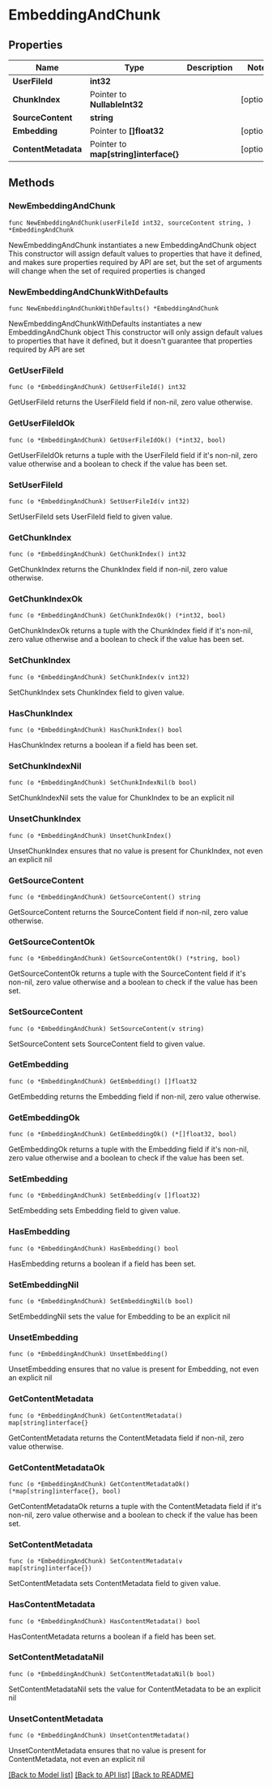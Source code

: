 # EmbeddingAndChunk

## Properties

Name | Type | Description | Notes
------------ | ------------- | ------------- | -------------
**UserFileId** | **int32** |  | 
**ChunkIndex** | Pointer to **NullableInt32** |  | [optional] 
**SourceContent** | **string** |  | 
**Embedding** | Pointer to **[]float32** |  | [optional] 
**ContentMetadata** | Pointer to **map[string]interface{}** |  | [optional] 

## Methods

### NewEmbeddingAndChunk

`func NewEmbeddingAndChunk(userFileId int32, sourceContent string, ) *EmbeddingAndChunk`

NewEmbeddingAndChunk instantiates a new EmbeddingAndChunk object
This constructor will assign default values to properties that have it defined,
and makes sure properties required by API are set, but the set of arguments
will change when the set of required properties is changed

### NewEmbeddingAndChunkWithDefaults

`func NewEmbeddingAndChunkWithDefaults() *EmbeddingAndChunk`

NewEmbeddingAndChunkWithDefaults instantiates a new EmbeddingAndChunk object
This constructor will only assign default values to properties that have it defined,
but it doesn't guarantee that properties required by API are set

### GetUserFileId

`func (o *EmbeddingAndChunk) GetUserFileId() int32`

GetUserFileId returns the UserFileId field if non-nil, zero value otherwise.

### GetUserFileIdOk

`func (o *EmbeddingAndChunk) GetUserFileIdOk() (*int32, bool)`

GetUserFileIdOk returns a tuple with the UserFileId field if it's non-nil, zero value otherwise
and a boolean to check if the value has been set.

### SetUserFileId

`func (o *EmbeddingAndChunk) SetUserFileId(v int32)`

SetUserFileId sets UserFileId field to given value.


### GetChunkIndex

`func (o *EmbeddingAndChunk) GetChunkIndex() int32`

GetChunkIndex returns the ChunkIndex field if non-nil, zero value otherwise.

### GetChunkIndexOk

`func (o *EmbeddingAndChunk) GetChunkIndexOk() (*int32, bool)`

GetChunkIndexOk returns a tuple with the ChunkIndex field if it's non-nil, zero value otherwise
and a boolean to check if the value has been set.

### SetChunkIndex

`func (o *EmbeddingAndChunk) SetChunkIndex(v int32)`

SetChunkIndex sets ChunkIndex field to given value.

### HasChunkIndex

`func (o *EmbeddingAndChunk) HasChunkIndex() bool`

HasChunkIndex returns a boolean if a field has been set.

### SetChunkIndexNil

`func (o *EmbeddingAndChunk) SetChunkIndexNil(b bool)`

 SetChunkIndexNil sets the value for ChunkIndex to be an explicit nil

### UnsetChunkIndex
`func (o *EmbeddingAndChunk) UnsetChunkIndex()`

UnsetChunkIndex ensures that no value is present for ChunkIndex, not even an explicit nil
### GetSourceContent

`func (o *EmbeddingAndChunk) GetSourceContent() string`

GetSourceContent returns the SourceContent field if non-nil, zero value otherwise.

### GetSourceContentOk

`func (o *EmbeddingAndChunk) GetSourceContentOk() (*string, bool)`

GetSourceContentOk returns a tuple with the SourceContent field if it's non-nil, zero value otherwise
and a boolean to check if the value has been set.

### SetSourceContent

`func (o *EmbeddingAndChunk) SetSourceContent(v string)`

SetSourceContent sets SourceContent field to given value.


### GetEmbedding

`func (o *EmbeddingAndChunk) GetEmbedding() []float32`

GetEmbedding returns the Embedding field if non-nil, zero value otherwise.

### GetEmbeddingOk

`func (o *EmbeddingAndChunk) GetEmbeddingOk() (*[]float32, bool)`

GetEmbeddingOk returns a tuple with the Embedding field if it's non-nil, zero value otherwise
and a boolean to check if the value has been set.

### SetEmbedding

`func (o *EmbeddingAndChunk) SetEmbedding(v []float32)`

SetEmbedding sets Embedding field to given value.

### HasEmbedding

`func (o *EmbeddingAndChunk) HasEmbedding() bool`

HasEmbedding returns a boolean if a field has been set.

### SetEmbeddingNil

`func (o *EmbeddingAndChunk) SetEmbeddingNil(b bool)`

 SetEmbeddingNil sets the value for Embedding to be an explicit nil

### UnsetEmbedding
`func (o *EmbeddingAndChunk) UnsetEmbedding()`

UnsetEmbedding ensures that no value is present for Embedding, not even an explicit nil
### GetContentMetadata

`func (o *EmbeddingAndChunk) GetContentMetadata() map[string]interface{}`

GetContentMetadata returns the ContentMetadata field if non-nil, zero value otherwise.

### GetContentMetadataOk

`func (o *EmbeddingAndChunk) GetContentMetadataOk() (*map[string]interface{}, bool)`

GetContentMetadataOk returns a tuple with the ContentMetadata field if it's non-nil, zero value otherwise
and a boolean to check if the value has been set.

### SetContentMetadata

`func (o *EmbeddingAndChunk) SetContentMetadata(v map[string]interface{})`

SetContentMetadata sets ContentMetadata field to given value.

### HasContentMetadata

`func (o *EmbeddingAndChunk) HasContentMetadata() bool`

HasContentMetadata returns a boolean if a field has been set.

### SetContentMetadataNil

`func (o *EmbeddingAndChunk) SetContentMetadataNil(b bool)`

 SetContentMetadataNil sets the value for ContentMetadata to be an explicit nil

### UnsetContentMetadata
`func (o *EmbeddingAndChunk) UnsetContentMetadata()`

UnsetContentMetadata ensures that no value is present for ContentMetadata, not even an explicit nil

[[Back to Model list]](../README.md#documentation-for-models) [[Back to API list]](../README.md#documentation-for-api-endpoints) [[Back to README]](../README.md)


